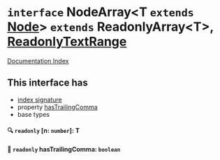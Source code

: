# `interface` NodeArray\<T `extends` [Node](../interface.Node/README.md)> `extends` ReadonlyArray\<T>, [ReadonlyTextRange](../interface.ReadonlyTextRange/README.md)

[Documentation Index](../README.md)

## This interface has

- [index signature](#-readonly-n-number-t)
- property [hasTrailingComma](#-readonly-hastrailingcomma-boolean)
- base types


#### 🔍 `readonly` [n: `number`]: T



#### 📄 `readonly` hasTrailingComma: `boolean`



